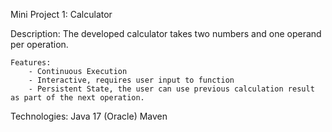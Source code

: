 Mini Project 1: Calculator

Description: 
    The developed calculator takes two numbers and one operand per operation. 

    Features:
        - Continuous Execution
        - Interactive, requires user input to function
        - Persistent State, the user can use previous calculation result as part of the next operation.
    
Technologies:
    Java 17 (Oracle)
    Maven

